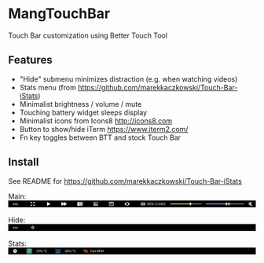 # MangTouchBar

Touch Bar customization using Better Touch Tool

## Features
- "Hide" submenu minimizes distraction (e.g. when watching videos)
- Stats menu (from https://github.com/marekkaczkowski/Touch-Bar-iStats)
- Minimalist brightness / volume / mute
- Touching battery widget sleeps display
- Minimalist icons from Icons8 http://icons8.com
- Button to show/hide iTerm https://www.iterm2.com/
- Fn key toggles between BTT and stock Touch Bar

## Install
See README for https://github.com/marekkaczkowski/Touch-Bar-iStats

Main:
<img src="Images/Main.png">

Hide:
<img src="Images/Hide.png">

Stats:
<img src="Images/Stats.png">
